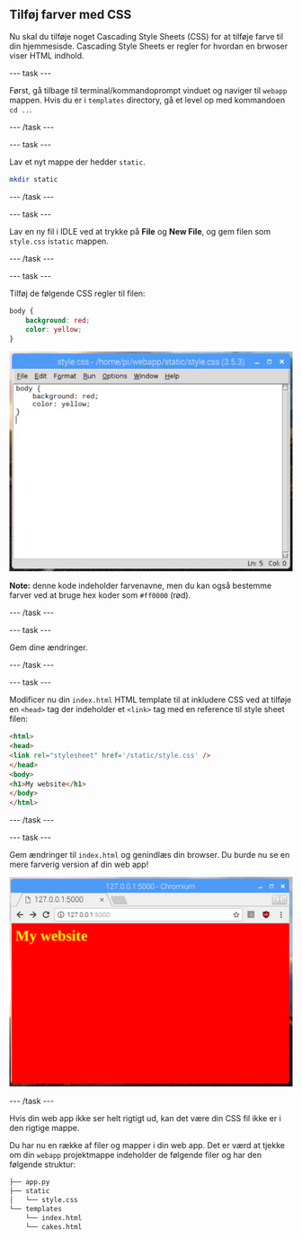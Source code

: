 ## Tilføj farver med CSS

Nu skal du tilføje noget Cascading Style Sheets (CSS) for at tilføje farve til din hjemmesisde. Cascading Style Sheets er regler for hvordan en brwoser viser HTML indhold.

--- task ---

Først, gå tilbage til terminal/kommandoprompt vinduet og naviger til `webapp` mappen. Hvis du er i  `templates` directory,  gå et level op med kommandoen `cd ..`.

--- /task ---

--- task ---

Lav et nyt mappe der hedder  `static`.

```bash
mkdir static
```

--- /task ---

--- task ---

Lav en ny fil i IDLE ved at trykke på  **File** og **New File**, og gem filen som `style.css` i`static` mappen.

--- /task ---

--- task ---

Tilføj de følgende CSS regler til filen:

```css
body {
    background: red;
    color: yellow;
}
```

![idle css](images/idle-css.png)

**Note:** denne kode indeholder farvenavne, men du kan også bestemme farver ved at bruge hex koder som `#ff0000` (rød).

--- /task ---

--- task ---

Gem dine ændringer.

--- /task ---

--- task ---

Modificer nu din `index.html` HTML template til at inkludere CSS ved at tilføje en `<head>` tag der indeholder et `<link>` tag med en reference til style sheet filen:

```html
<html>
<head>
<link rel="stylesheet" href='/static/style.css' />
</head>
<body>
<h1>My website</h1>
</body>
</html>
```

--- /task ---

--- task ---

Gem ændringer til `index.html` og genindlæs din browser. Du burde nu se en mere farverig version af din web app!

![Flask app with colour](images/flask-app-with-colour.png)

--- /task ---

Hvis din web app ikke ser helt rigtigt ud, kan det være din CSS fil ikke er i den rigtige mappe.

Du har nu en række af filer og mapper i din web app. Det er værd at tjekke om din  `webapp` projektmappe indeholder de følgende filer og har den følgende struktur:

```
├── app.py
├── static
│   └── style.css
└── templates
    └── index.html
    └── cakes.html
```
